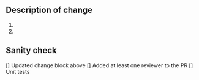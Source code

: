 
## Description of change
1. 
2. 

## Sanity check
[] Updated change block above
[] Added at least one reviewer to the PR
[] Unit tests
